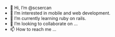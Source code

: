 - 👋 Hi, I’m @scsercan
- 👀 I’m interested in mobile and web development.
- 🌱 I’m currently learning ruby on rails.
- 💞️ I’m looking to collaborate on ...
- 📫 How to reach me ...

<!---
scsercan/scsercan is a ✨ special ✨ repository because its `README.md` (this file) appears on your GitHub profile.
You can click the Preview link to take a look at your changes.
--->
